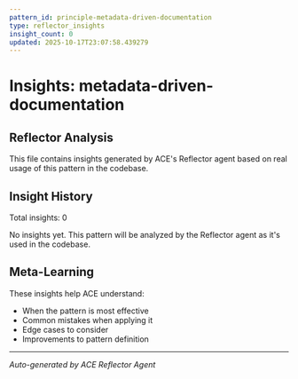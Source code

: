 ```yaml
---
pattern_id: principle-metadata-driven-documentation
type: reflector_insights
insight_count: 0
updated: 2025-10-17T23:07:58.439279
---
```

# Insights: metadata-driven-documentation

## Reflector Analysis

This file contains insights generated by ACE's Reflector agent based on real usage of this pattern in the codebase.

## Insight History

Total insights: 0

No insights yet. This pattern will be analyzed by the Reflector agent as it's used in the codebase.

## Meta-Learning

These insights help ACE understand:
- When the pattern is most effective
- Common mistakes when applying it
- Edge cases to consider
- Improvements to pattern definition

---

*Auto-generated by ACE Reflector Agent*
